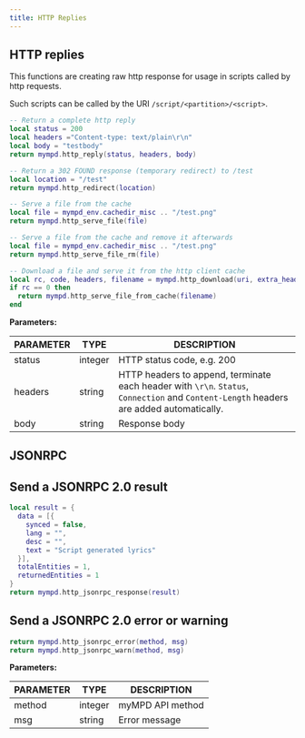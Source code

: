 ```yaml
---
title: HTTP Replies
---
```


## HTTP replies

This functions are creating raw http response for usage in scripts called by http requests.

Such scripts can be called by the URI `/script/<partition>/<script>`.

```lua
-- Return a complete http reply
local status = 200
local headers ="Content-type: text/plain\r\n"
local body = "testbody"
return mympd.http_reply(status, headers, body)

-- Return a 302 FOUND response (temporary redirect) to /test
local location = "/test"
return mympd.http_redirect(location)

-- Serve a file from the cache
local file = mympd_env.cachedir_misc .. "/test.png"
return mympd.http_serve_file(file)

-- Serve a file from the cache and remove it afterwards
local file = mympd_env.cachedir_misc .. "/test.png"
return mympd.http_serve_file_rm(file)

-- Download a file and serve it from the http client cache
local rc, code, headers, filename = mympd.http_download(uri, extra_headers, "", true)
if rc == 0 then
  return mympd.http_serve_file_from_cache(filename)
end
```

**Parameters:**

| PARAMETER | TYPE | DESCRIPTION |
| --------- | ---- | ----------- |
| status | integer | HTTP status code, e.g. 200 |
| headers | string | HTTP headers to append, terminate each header with `\r\n`. `Status`, `Connection` and `Content-Length` headers are added automatically. |
| body | string | Response body |

## JSONRPC

## Send a JSONRPC 2.0 result

```lua
local result = {
  data = [{
    synced = false,
    lang = "",
    desc = "",
    text = "Script generated lyrics"
  }],
  totalEntities = 1,
  returnedEntities = 1
}
return mympd.http_jsonrpc_response(result)
```

## Send a JSONRPC 2.0 error or warning

```lua
return mympd.http_jsonrpc_error(method, msg)
return mympd.http_jsonrpc_warn(method, msg)
```

**Parameters:**

| PARAMETER | TYPE | DESCRIPTION |
| --------- | ---- | ----------- |
| method | integer | myMPD API method |
| msg | string | Error message |
